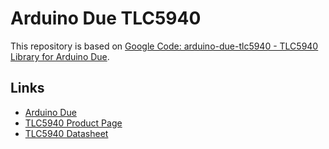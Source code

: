 # Arduino Due TLC5940

This repository is based on [Google Code: arduino-due-tlc5940 - TLC5940 Library for Arduino Due](https://code.google.com/p/arduino-due-tlc5940/).

## Links
* [Arduino Due](http://arduino.cc/en/Main/ArduinoBoardDue)
* [TLC5940 Product Page](http://www.ti.com/product/tlc5940)
* [TLC5940 Datasheet](http://www.ti.com/lit/ds/slvs515c/slvs515c.pdf)
